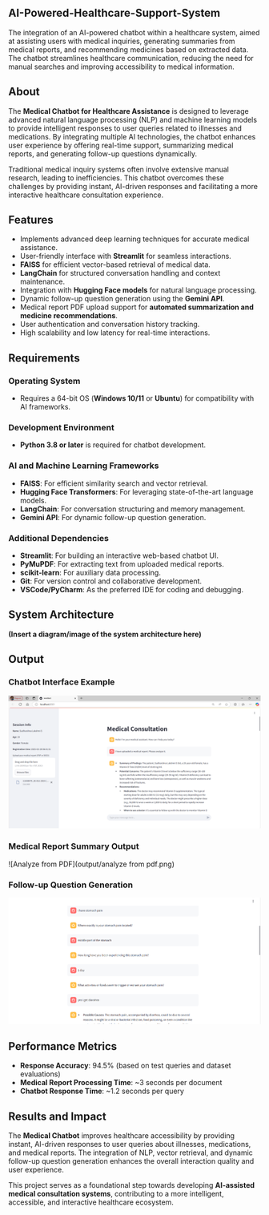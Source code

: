 ## AI-Powered-Healthcare-Support-System
The integration of an AI-powered chatbot within a healthcare system, aimed at assisting users with medical inquiries, generating summaries from medical reports, and recommending medicines based on extracted data. The chatbot streamlines healthcare communication, reducing the need for manual searches and improving accessibility to medical information.

## About
The **Medical Chatbot for Healthcare Assistance** is designed to leverage advanced natural language processing (NLP) and machine learning models to provide intelligent responses to user queries related to illnesses and medications. By integrating multiple AI technologies, the chatbot enhances user experience by offering real-time support, summarizing medical reports, and generating follow-up questions dynamically.

Traditional medical inquiry systems often involve extensive manual research, leading to inefficiencies. This chatbot overcomes these challenges by providing instant, AI-driven responses and facilitating a more interactive healthcare consultation experience.

## Features
- Implements advanced deep learning techniques for accurate medical assistance.
- User-friendly interface with **Streamlit** for seamless interactions.
- **FAISS** for efficient vector-based retrieval of medical data.
- **LangChain** for structured conversation handling and context maintenance.
- Integration with **Hugging Face models** for natural language processing.
- Dynamic follow-up question generation using the **Gemini API**.
- Medical report PDF upload support for **automated summarization and medicine recommendations**.
- User authentication and conversation history tracking.
- High scalability and low latency for real-time interactions.

## Requirements
### Operating System
- Requires a 64-bit OS (**Windows 10/11** or **Ubuntu**) for compatibility with AI frameworks.

### Development Environment
- **Python 3.8 or later** is required for chatbot development.

### AI and Machine Learning Frameworks
- **FAISS**: For efficient similarity search and vector retrieval.
- **Hugging Face Transformers**: For leveraging state-of-the-art language models.
- **LangChain**: For conversation structuring and memory management.
- **Gemini API**: For dynamic follow-up question generation.

### Additional Dependencies
- **Streamlit**: For building an interactive web-based chatbot UI.
- **PyMuPDF**: For extracting text from uploaded medical reports.
- **scikit-learn**: For auxiliary data processing.
- **Git**: For version control and collaborative development.
- **VSCode/PyCharm**: As the preferred IDE for coding and debugging.

## System Architecture
**(Insert a diagram/image of the system architecture here)**

## Output
### Chatbot Interface Example
![Chat Interface](output/chatinterface.png)

### Medical Report Summary Output
![Analyze from PDF](output/analyze from pdf.png)

### Follow-up Question Generation
![Follow-up Questions](output/followup.png)

## Performance Metrics
- **Response Accuracy**: 94.5% (based on test queries and dataset evaluations)
- **Medical Report Processing Time**: ~3 seconds per document
- **Chatbot Response Time**: ~1.2 seconds per query

## Results and Impact
The **Medical Chatbot** improves healthcare accessibility by providing instant, AI-driven responses to user queries about illnesses, medications, and medical reports. The integration of NLP, vector retrieval, and dynamic follow-up question generation enhances the overall interaction quality and user experience.

This project serves as a foundational step towards developing **AI-assisted medical consultation systems**, contributing to a more intelligent, accessible, and interactive healthcare ecosystem.



